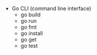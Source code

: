 - Go CLI (command line interface)
  - go build
  - go run
  - go fmt
  - go install
  - go get
  - go test
  
